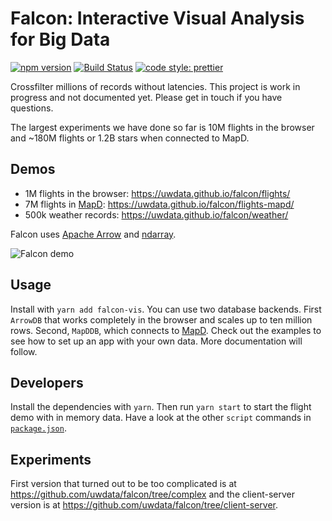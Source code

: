 # Falcon: Interactive Visual Analysis for Big Data

[![npm version](https://img.shields.io/npm/v/falcon-vis.svg)](https://www.npmjs.com/package/falcon-vis)
[![Build Status](https://travis-ci.com/uwdata/falcon.svg?branch=master)](https://travis-ci.com/uwdata/falcon)
[![code style: prettier](https://img.shields.io/badge/code_style-prettier-ff69b4.svg?style=rounded)](https://github.com/prettier/prettier)

Crossfilter millions of records without latencies. This project is work in progress and not documented yet. Please get in touch if you have questions.

The largest experiments we have done so far is 10M flights in the browser and ~180M flights or 1.2B stars when connected to MapD.

## Demos

- 1M flights in the browser: https://uwdata.github.io/falcon/flights/
- 7M flights in [MapD](https://www.mapd.com/): https://uwdata.github.io/falcon/flights-mapd/
- 500k weather records: https://uwdata.github.io/falcon/weather/

Falcon uses [Apache Arrow](https://arrow.apache.org/) and [ndarray](https://github.com/scijs/ndarray).

![Falcon demo](cross.gif "Falcon demo")

## Usage

Install with `yarn add falcon-vis`. You can use two database backends. First `ArrowDB` that works completely in the browser and scales up to ten million rows. Second, `MapDDB`, which connects to [MapD](http://mapd.com/). Check out the examples to see how to set up an app with your own data. More documentation will follow.

## Developers

Install the dependencies with `yarn`. Then run `yarn start` to start the flight demo with in memory data. Have a look at the other `script` commands in [`package.json`](https://github.com/uwdata/falcon/blob/master/package.json).

## Experiments

First version that turned out to be too complicated is at https://github.com/uwdata/falcon/tree/complex and the client-server version is at https://github.com/uwdata/falcon/tree/client-server.
